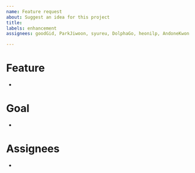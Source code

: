 ```yaml
---
name: Feature request
about: Suggest an idea for this project
title: 
labels: enhancement
assignees: goodGid, ParkJiwoon, syureu, DolphaGo, heonilp, AndoneKwon

---
```


# Feature
-

# Goal
-

# Assignees
-
